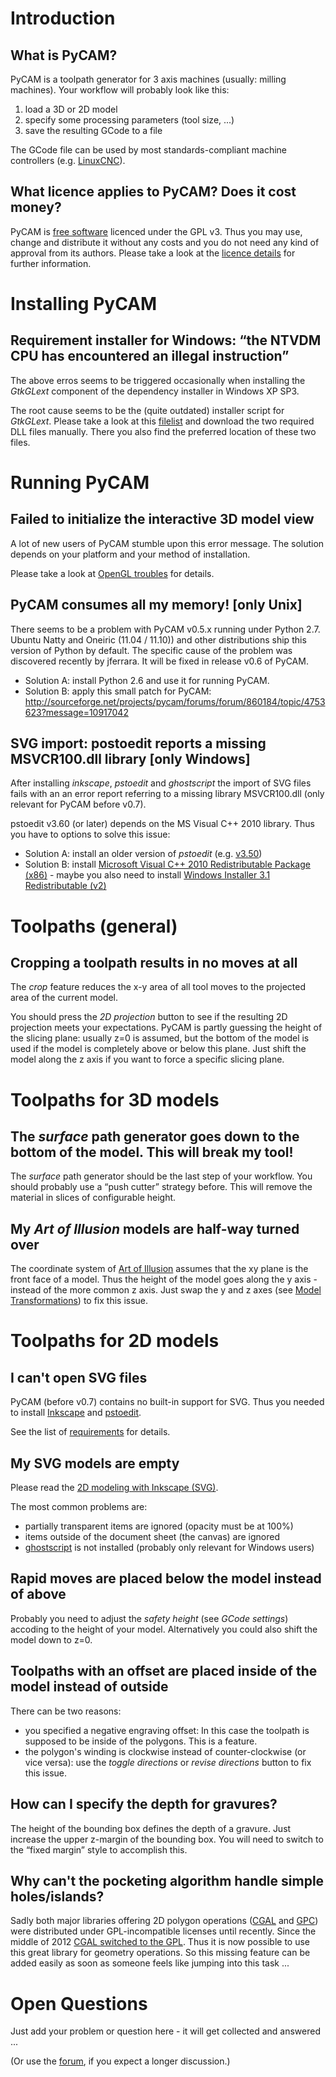 Introduction
============

What is PyCAM?
--------------

PyCAM is a toolpath generator for 3 axis machines (usually: milling
machines). Your workflow will probably look like this:

1.  load a 3D or 2D model
2.  specify some processing parameters (tool size, ...)
3.  save the resulting GCode to a file

The GCode file can be used by most standards-compliant machine
controllers (e.g. [LinuxCNC](http://www.linuxcnc.org/)).

What licence applies to PyCAM? Does it cost money?
--------------------------------------------------

PyCAM is [free software](http://www.gnu.org/philosophy/free-sw.html)
licenced under the GPL v3. Thus you may use, change and distribute it
without any costs and you do not need any kind of approval from its
authors. Please take a look at the [licence
details](http://www.gnu.org/licenses/gpl.html) for further information.

Installing PyCAM
================

Requirement installer for Windows: “the NTVDM CPU has encountered an illegal instruction”
-----------------------------------------------------------------------------------------

The above erros seems to be triggered occasionally when installing the
*GtkGLext* component of the dependency installer in Windows XP SP3.

The root cause seems to be the (quite outdated) installer script for
*GtkGLext*. Please take a look at this
[filelist](http://sourceforge.net/projects/pycam/files/dependency-installer/win32/external_binaries/gtkglext/)
and download the two required DLL files manually. There you also find
the preferred location of these two files.

Running PyCAM
=============

Failed to initialize the interactive 3D model view
--------------------------------------------------

A lot of new users of PyCAM stumble upon this error message. The
solution depends on your platform and your method of installation.

Please take a look at [OpenGL troubles](opengl-troubles.md) for
details.

PyCAM consumes all my memory! \[only Unix\]
-------------------------------------------

There seems to be a problem with PyCAM v0.5.x running under Python 2.7.
Ubuntu Natty and Oneiric (11.04 / 11.10)) and other distributions ship
this version of Python by default. The specific cause of the problem was
discovered recently by jferrara. It will be fixed in release v0.6 of
PyCAM.

* Solution A: install Python 2.6 and use it for running PyCAM.
* Solution B: apply this small patch for PyCAM: <http://sourceforge.net/projects/pycam/forums/forum/860184/topic/4753623?message=10917042>

SVG import: postoedit reports a missing MSVCR100.dll library \[only Windows\]
-----------------------------------------------------------------------------

After installing *inkscape*, *pstoedit* and *ghostscript* the import of
SVG files fails with an an error report referring to a missing library
MSVCR100.dll (only relevant for PyCAM before v0.7).

pstoedit v3.60 (or later) depends on the MS Visual C++ 2010 library.
Thus you have to options to solve this issue:

* Solution A: install an older version of *pstoedit* (e.g. [v3.50](http://sourceforge.net/projects/pstoedit/files/pstoedit/3.50/))
* Solution B: install [Microsoft Visual C++ 2010 Redistributable Package (x86)](http://www.microsoft.com/download/en/details.aspx?id=5555) - maybe you also need to install [Windows Installer 3.1 Redistributable (v2)](http://www.microsoft.com/download/en/details.aspx?displaylang=en&id=25)

Toolpaths (general)
===================

Cropping a toolpath results in no moves at all
----------------------------------------------

The *crop* feature reduces the x-y area of all tool moves to the
projected area of the current model.

You should press the *2D projection* button to see if the resulting 2D
projection meets your expectations. PyCAM is partly guessing the height
of the slicing plane: usually z=0 is assumed, but the bottom of the
model is used if the model is completely above or below this plane. Just
shift the model along the z axis if you want to force a specific slicing
plane.

Toolpaths for 3D models
=======================

The *surface* path generator goes down to the bottom of the model. This will break my tool!
-------------------------------------------------------------------------------------------

The *surface* path generator should be the last step of your workflow.
You should probably use a “push cutter” strategy before. This will
remove the material in slices of configurable height.

My *Art of Illusion* models are half-way turned over
----------------------------------------------------

The coordinate system of [Art of Illusion](http://artofillusion.org/)
assumes that the xy plane is the front face of a model. Thus the height
of the model goes along the y axis - instead of the more common z axis.
Just swap the y and z axes (see 
[Model Transformations](model-transformations.md)) to fix this issue.

Toolpaths for 2D models
=======================

I can't open SVG files
----------------------

PyCAM (before v0.7) contains no built-in support for SVG. Thus you
needed to install [Inkscape](http://inkscape.org) and
[pstoedit](http://www.pstoedit.net/pstoedit).

See the list of
[requirements](requirements#Optional_external_programs) for
details.

My SVG models are empty
-----------------------

Please read the [2D modeling with Inkscape (SVG)](modeling-inkscape-svg.md).

The most common problems are:

-   partially transparent items are ignored (opacity must be at 100%)
-   items outside of the document sheet (the canvas) are ignored
-   [ghostscript](http://pages.cs.wisc.edu/~ghost/) is not installed
    (probably only relevant for Windows users)

Rapid moves are placed below the model instead of above
-------------------------------------------------------

Probably you need to adjust the *safety height* (see *GCode settings*)
accoding to the height of your model. Alternatively you could also shift
the model down to z=0.

Toolpaths with an offset are placed inside of the model instead of outside
--------------------------------------------------------------------------

There can be two reasons:

* you specified a negative engraving offset: In this case the toolpath is supposed to be inside of the polygons. This is a feature.
* the polygon's winding is clockwise instead of counter-clockwise (or vice versa): use the *toggle directions* or *revise directions* button to fix this issue.

How can I specify the depth for gravures?
-----------------------------------------

The height of the bounding box defines the depth of a gravure. Just
increase the upper z-margin of the bounding box. You will need to switch
to the “fixed margin” style to accomplish this.

Why can't the pocketing algorithm handle simple holes/islands?
--------------------------------------------------------------

Sadly both major libraries offering 2D polygon operations
([CGAL](http://www.cgal.org/) and
[GPC](http://www.cs.man.ac.uk/~toby/alan/software/)) were distributed
under GPL-incompatible licenses until recently. Since the middle of 2012
[CGAL switched to the GPL](http://www.cgal.org/license.html). Thus it is
now possible to use this great library for geometry operations. So this
missing feature can be added easily as soon as someone feels like
jumping into this task ...

Open Questions
==============

Just add your problem or question here - it will get collected and
answered ...

(Or use the
[forum](http://sourceforge.net/projects/pycam/forums/forum/860184), if
you expect a longer discussion.)
